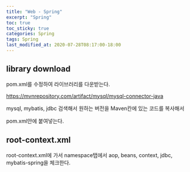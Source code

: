 ```yaml
---
title: "Web - Spring"
excerpt: "Spring"
toc: true
toc_sticky: true
categories: Spring
tags: Spring
last_modified_at: 2020-07-28T08:17:00-18:00
---
```

##  library download
pom.xml를 수정하여 라이브러리를 다운받는다.

https://mvnrepository.com/artifact/mysql/mysql-connector-java

mysql, mybatis, jdbc 검색해서 원하는 버전을 Maven칸에 있는 코드를 복사해서

pom.xml안에 붙여넣는다.





## root-context.xml

root-context.xml에 가서 namespace탭에서
aop, beans, context, jdbc, mybatis-spring을 체크한다.

